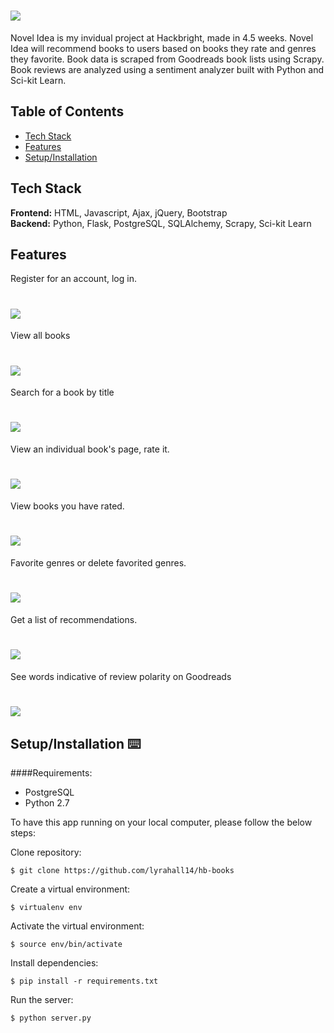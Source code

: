 # <img src="/static/img/owl-book-172.svg">

Novel Idea is my invidual project at Hackbright, made in 4.5 weeks. Novel Idea will recommend books to users based on books they rate and genres they favorite. Book data is scraped from Goodreads book lists using Scrapy. Book reviews are analyzed using a sentiment analyzer built with Python and Sci-kit Learn.

## Table of Contents

* [Tech Stack](#tech-stack)
* [Features](#features)
* [Setup/Installation](#installation)


## <a name="tech-stack"></a>Tech Stack

__Frontend:__ HTML, Javascript, Ajax, jQuery, Bootstrap <br/>
__Backend:__ Python, Flask, PostgreSQL, SQLAlchemy, Scrapy, Sci-kit Learn <br/>

## <a name="features"></a>Features

Register for an account, log in.
# <img src="/static/img/owl-book-172.svg">

View all books
# <img src="/static/img/read_me/all_books.gif">

Search for a book by title
# <img src="/static/img/read_me/search.gif">

View an individual book's page, rate it.
# <img src="/static/img/read_me/indiv_book_page.png">

View books you have rated.
# <img src="/static/img/read_me/prof_page.png">

Favorite genres or delete favorited genres.
# <img src="/static/img/read_me/fav_and_rate.gif">

Get a list of recommendations.
# <img src="/static/img/read_me/rec.gif">

See words indicative of review polarity on Goodreads
# <img src="/static/img/read_me/reviews.png">


## <a name="installation"></a>Setup/Installation ⌨️

####Requirements:

- PostgreSQL
- Python 2.7

To have this app running on your local computer, please follow the below steps:

Clone repository:
```
$ git clone https://github.com/lyrahall14/hb-books
```
Create a virtual environment:
```
$ virtualenv env
```
Activate the virtual environment:
```
$ source env/bin/activate
```
Install dependencies:
```
$ pip install -r requirements.txt
```
Run the server:
```
$ python server.py
```





